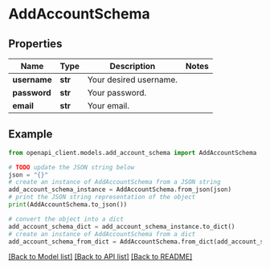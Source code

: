 # AddAccountSchema


## Properties

Name | Type | Description | Notes
------------ | ------------- | ------------- | -------------
**username** | **str** | Your desired username. | 
**password** | **str** | Your password. | 
**email** | **str** | Your email. | 

## Example

```python
from openapi_client.models.add_account_schema import AddAccountSchema

# TODO update the JSON string below
json = "{}"
# create an instance of AddAccountSchema from a JSON string
add_account_schema_instance = AddAccountSchema.from_json(json)
# print the JSON string representation of the object
print(AddAccountSchema.to_json())

# convert the object into a dict
add_account_schema_dict = add_account_schema_instance.to_dict()
# create an instance of AddAccountSchema from a dict
add_account_schema_from_dict = AddAccountSchema.from_dict(add_account_schema_dict)
```
[[Back to Model list]](../README.md#documentation-for-models) [[Back to API list]](../README.md#documentation-for-api-endpoints) [[Back to README]](../README.md)


